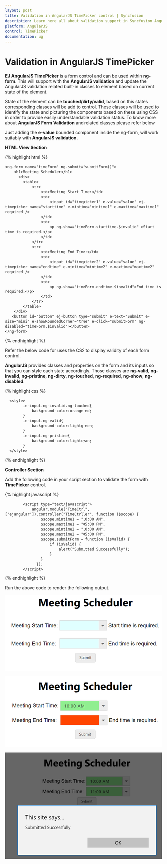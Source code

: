 ```yaml
---
layout: post
title: Validation in AngularJS TimePicker control | Syncfusion
description: Learn here all about validation support in Syncfusion AngularJS TimePicker control, its elements, and more.
platform: AngularJS
control: TimePicker
documentation: ug
---
```


# Validation in AngularJS TimePicker

**EJ AngularJS TimePicker** is a form control and can be used within **ng-form**. This will support with the **AngularJS validation** and update the AngularJS validation related built-in classes to element based on current state of the element.

State of the element can be **touched/dirty/valid**, based on this states corresponding classes will be add to control. These classes will be used to identify the state and picturing the components based on these using CSS in order to provide easily understandable validation status. To know more about **AngularJS Form Validation** and related classes please refer below

Just adding the **e-value** bounded component inside the ng-form, will work suitably with **AngularJS validation.**

**HTML View Section**

{% highlight html %}

    <ng-form name="timeForm" ng-submit="submitForm()">
        <h1>Meeting Scheduler</h1>
          <div>
            <table>
                <tr>
                    <td>Meeting Start Time:</td>
                    <td>
                        <input id="timepicker1" e-value="value" ej-timepicker name="starttime" e-mintime="mintime1" e-maxtime="maxtime1" required />
                    </td>
                    <td>
                        <p ng-show="timeForm.starttime.$invalid" >Start time is required.</p>
                    </td>
                </tr>
                <tr>
                    <td>Meeting End Time:</td>
                    <td>
                        <input id="timepicker2" e-value="value" ej-timepicker name="endtime" e-mintime="mintime2" e-maxtime="maxtime2" required />
                    </td>
                    <td>
                        <p ng-show="timeForm.endtime.$invalid">End time is required.</p>
                    </td>
                </tr>
            </table>
        </div>
       <button id="button" ej-button type="submit" e-text="Submit" e-size="mini" e-showRoundedCorner="true" e-click="submitForm" ng-disabled="timeForm.$invalid"></button>
    </ng-form>

{% endhighlight %}


Refer the below code for  uses the CSS to display validity of each form control.

**AngularJS**  provides classes and properties on the form and its inputs so that you can style each state accordingly. Those classes are **ng-valid**, **ng-invalid**, **ng-pristine**, **ng-dirty**, **ng-touched**, **ng-required**, **ng-show**, **ng-disabled**.

{% highlight css %}

      <style>
            .e-input.ng-invalid.ng-touched{
                background-color:orangered;
            }
            .e-input.ng-valid{
                background-color:lightgreen;
            }
            .e-input.ng-pristine{
                background-color:lightcyan;
            }
      </style>

{% endhighlight %}

**Controller Section**

Add the following code in your script section to validate the form with **TimePicker** control.

{% highlight javascript %}

            <script type="text/javascript">
                angular.module("TimeCtrl", ['ejangular']).controller("TimeCtrller", function ($scope) {
                    $scope.mintime1 = "10:00 AM",
                    $scope.maxtime1 = "05:00 PM",
                    $scope.mintime2 = "10:00 AM",
                    $scope.maxtime2 = "05:00 PM",
                    $scope.submitForm = function (isValid) {
                        if (isValid) {
                            alert("Submitted Successfully");
                        }
                    }
                  });
            </script> 

{% endhighlight %}

Run the above code to render the following output.


![AngularJS TimePicker validation](Validation_images/Validation_images1.png)


![AngularJS TimePicker provides classes and properties on the form and its inputs](Validation_images/Validation_images2.png)


![AngularJS TimePicker added script section to validate the form](Validation_images/Validation_images3.png)